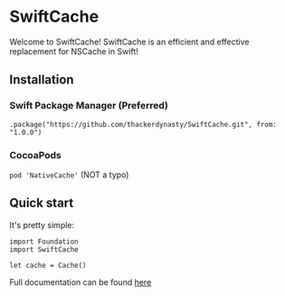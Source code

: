 # SwiftCache

Welcome to SwiftCache! SwiftCache is an efficient and effective replacement for NSCache in Swift!

## Installation
### Swift Package Manager (Preferred)
`.package("https://github.com/thackerdynasty/SwiftCache.git", from: "1.0.0")`
### CocoaPods
`pod 'NativeCache'` (NOT a typo)
## Quick start
It's pretty simple:
```
import Foundation
import SwiftCache

let cache = Cache()
```
Full documentation can be found [here](https://thackerdynasty.github.io/SwiftCache/documentation/swiftcache)

